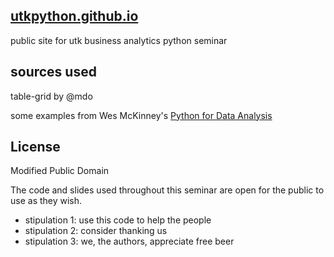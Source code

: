 ## [utkpython.github.io](http://utkpython.github.io)

public site for utk business analytics python seminar


## sources used
table-grid by @mdo

some examples from Wes McKinney's [Python for Data Analysis](http://shop.oreilly.com/product/0636920023784.do)

## License
Modified Public Domain

The code and slides used throughout this seminar are open for the public to use as they wish.

* stipulation 1: use this code to help the people
* stipulation 2: consider thanking us
* stipulation 3: we, the authors, appreciate free beer





